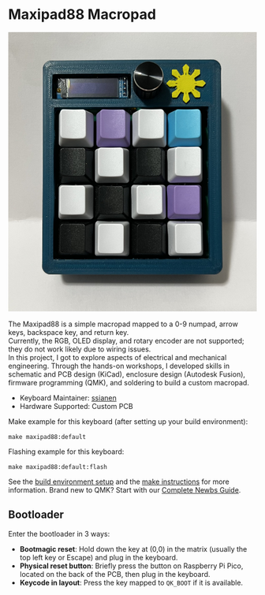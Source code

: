 # Maxipad88 Macropad

![maxipad88](https://github.com/ssianen/My-Macropad/blob/main/maxipad88.jpg)

The Maxipad88 is a simple macropad mapped to a 0-9 numpad, arrow keys, backspace key, and return key. <br>
Currently, the RGB, OLED display, and rotary encoder are not supported; they do not work likely due to wiring issues. <br>
In this project, I got to explore aspects of electrical and mechanical engineering. Through the hands-on workshops, I developed skills in <br>
schematic and PCB design (KiCad), enclosure design (Autodesk Fusion), firmware programming (QMK), and soldering to build a custom macropad.

* Keyboard Maintainer: [ssianen](https://github.com/ssianen)
* Hardware Supported: Custom PCB

Make example for this keyboard (after setting up your build environment):

    make maxipad88:default

Flashing example for this keyboard:

    make maxipad88:default:flash

See the [build environment setup](https://docs.qmk.fm/#/getting_started_build_tools) and the [make instructions](https://docs.qmk.fm/#/getting_started_make_guide) for more information. Brand new to QMK? Start with our [Complete Newbs Guide](https://docs.qmk.fm/#/newbs).

## Bootloader

Enter the bootloader in 3 ways:

* **Bootmagic reset**: Hold down the key at (0,0) in the matrix (usually the top left key or Escape) and plug in the keyboard.
* **Physical reset button**: Briefly press the button on Raspberry Pi Pico, located on the back of the PCB, then plug in the keyboard.
* **Keycode in layout**: Press the key mapped to `QK_BOOT` if it is available.
